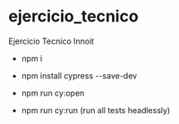 # ejercicio_tecnico
Ejercicio Tecnico Innoit



<ul>
<li><p>npm i</p></li>
<li><p>npm install cypress --save-dev</p></li>
 <li><p>npm run cy:open</p></li>  
 <li><p>npm run cy:run (run all tests headlessly)</p></li>  
</ul>
